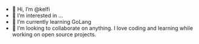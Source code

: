- 👋 Hi, I’m @kelfi
- 👀 I’m interested in ...
- 🌱 I’m currently learning GoLang
- 💞️ I’m looking to collaborate on anything. I love coding and learning while working on open source projects.
<!---
kelfi/kelfi is a ✨ special ✨ repository because its `README.md` (this file) appears on your GitHub profile.
You can click the Preview link to take a look at your changes.
--->
